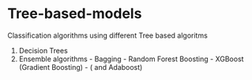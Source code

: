 # Tree-based-models
Classification algorithms using different Tree based algoritms

1. Decision Trees
2. Ensemble algorithms - 
    Bagging - Random Forest
    Boosting - XGBoost (Gradient Boosting)
              - ( and Adaboost)
